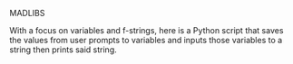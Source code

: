 MADLIBS

With a focus on variables and f-strings, here is a Python script that saves the values from user prompts to variables and inputs those variables to a string then prints said string.